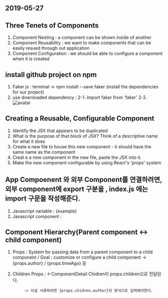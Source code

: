 ## 2019-05-27
## Three Tenets of Components
1. Component Nesting : a component can be shown inside of another
2. Component Reusability : we want to make components that can be easily resued through out application
3. Component Configuration : we should be able to configure a component when it is created


## install github project on npm
1. Faker js : terminal -> npm install --save faker (install the dependencies for our project)
2. use downloaded dependency : 
   2-1. import faker from 'faker' 
   2-2. <img alt="avatar" src={faker.image.avatar()}/>


## Creating a Reusable, Configurable Component
1. Identify the JSX that appears to be duplicated
2. What is the purpose of that block of JSX? Think of a descriptive name for what it does
3. Create a new file to house this new component - it should have the same name as the component
4. Creat e a new component in the new file, paste the JSX into it.
5. Make the new component configurable by using React's 'props' system


## App Compoenent 와 외부 Component를 연결하려면, 외부 component에 export 구분을 , index.js 에는 import 구문을 작성해준다.
1. Javascript variable : {example}
2. Javascript component : <example />


## Component Hierarchy(Parent component <-> child component)
1. Props : System for passing data from a parent component to a child component / Goal : customize or configure a child component
    -> {props.author} / {props.timeAgo} 등

2. Children Props :
            <ApprovalCard> 
                <CommentDetail author="Sam" timeAgo="Today at 4:45PM" content="Nice blog post" /> <-ComponentDetail Chidren이 props.children으로 전달된다.
            </ApprovalCard>

            -> 이걸 사용하려면 {props.chidren.author}의 방식으로 입력해야한다.